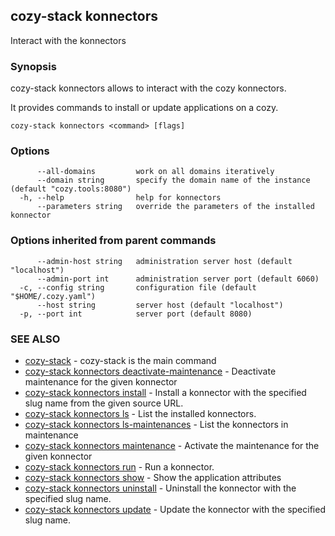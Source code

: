 ## cozy-stack konnectors

Interact with the konnectors

### Synopsis


cozy-stack konnectors allows to interact with the cozy konnectors.

It provides commands to install or update applications on
a cozy.


```
cozy-stack konnectors <command> [flags]
```

### Options

```
      --all-domains         work on all domains iteratively
      --domain string       specify the domain name of the instance (default "cozy.tools:8080")
  -h, --help                help for konnectors
      --parameters string   override the parameters of the installed konnector
```

### Options inherited from parent commands

```
      --admin-host string   administration server host (default "localhost")
      --admin-port int      administration server port (default 6060)
  -c, --config string       configuration file (default "$HOME/.cozy.yaml")
      --host string         server host (default "localhost")
  -p, --port int            server port (default 8080)
```

### SEE ALSO

* [cozy-stack](cozy-stack.md)	 - cozy-stack is the main command
* [cozy-stack konnectors deactivate-maintenance](cozy-stack_konnectors_deactivate-maintenance.md)	 - Deactivate maintenance for the given konnector
* [cozy-stack konnectors install](cozy-stack_konnectors_install.md)	 - Install a konnector with the specified slug name
from the given source URL.
* [cozy-stack konnectors ls](cozy-stack_konnectors_ls.md)	 - List the installed konnectors.
* [cozy-stack konnectors ls-maintenances](cozy-stack_konnectors_ls-maintenances.md)	 - List the konnectors in maintenance
* [cozy-stack konnectors maintenance](cozy-stack_konnectors_maintenance.md)	 - Activate the maintenance for the given konnector
* [cozy-stack konnectors run](cozy-stack_konnectors_run.md)	 - Run a konnector.
* [cozy-stack konnectors show](cozy-stack_konnectors_show.md)	 - Show the application attributes
* [cozy-stack konnectors uninstall](cozy-stack_konnectors_uninstall.md)	 - Uninstall the konnector with the specified slug name.
* [cozy-stack konnectors update](cozy-stack_konnectors_update.md)	 - Update the konnector with the specified slug name.

